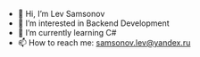 - 👋 Hi, I’m Lev Samsonov
- 👀 I’m interested in Backend Development
- 🌱 I’m currently learning C#
- 📫 How to reach me: samsonov.lev@yandex.ru

<!---
Tailog2/Tailog2 is a ✨ special ✨ repository because its `README.md` (this file) appears on your GitHub profile.
You can click the Preview link to take a look at your changes.
--->
